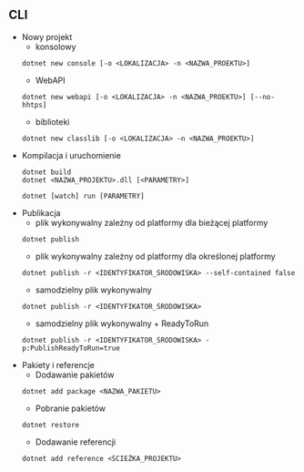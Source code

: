 ## CLI
* Nowy projekt
    * konsolowy
    ```
    dotnet new console [-o <LOKALIZACJA> -n <NAZWA_PROEKTU>]
    ```    
    * WebAPI
    ```
    dotnet new webapi [-o <LOKALIZACJA> -n <NAZWA_PROEKTU>] [--no-hhtps]
    ```
    * biblioteki
    ```
    dotnet new classlib [-o <LOKALIZACJA> -n <NAZWA_PROEKTU>]
    ```
* Kompilacja i uruchomienie
    ```
    dotnet build
    dotnet <NAZWA_PROJEKTU>.dll [<PARAMETRY>]
    ```
    ```
    dotnet [watch] run [PARAMETRY]
    ```
* Publikacja
    * plik wykonywalny zależny od platformy dla bieżącej platformy
    ```
    dotnet publish
    ```
    * plik wykonywalny zależny od platformy dla określonej platformy
    ```
    dotnet publish -r <IDENTYFIKATOR_ŚRODOWISKA> --self-contained false
    ```
    * samodzielny plik wykonywalny
    ```
    dotnet publish -r <IDENTYFIKATOR_ŚRODOWISKA>
    ```
    * samodzielny plik wykonywalny + ReadyToRun
    ```
    dotnet publish -r <IDENTYFIKATOR_ŚRODOWISKA> -p:PublishReadyToRun=true
    ```
* Pakiety i referencje
    * Dodawanie pakietów
    ```
    dotnet add package <NAZWA_PAKIETU>
    ```
    * Pobranie pakietów
    ```
    dotnet restore
    ```
    * Dodawanie referencji
    ```
    dotnet add reference <ŚCIEŻKA_PROJEKTU>
    ```
